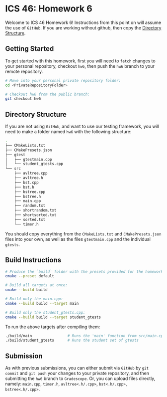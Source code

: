 # ICS 46: Homework 6

Welcome to ICS 46 Homework 6! Instructions from this point on will assume the use of `GitHub`.
If you are working without github, then copy the [Directory Structure](#directory-structure).

## Getting Started

To get started with this homework, first you will need to `fetch` changes to your personal repository,
checkout `hw6`, then push the `hw6` branch to your remote repository.

```bash
# Move into your personal private repository folder:
cd <PrivateRepositoryFolder>

# Checkout hw6 from the public branch:
git checkout hw6
```

## Directory Structure

If you are not using `GitHub`, and want to use our testing framework, you will need to make a folder
named `hw6` with the following structure:

```bash
.
├── CMakeLists.txt
├── CMakePresets.json
├── gtest
│   ├── gtestmain.cpp
│   └── student_gtests.cpp
└── src
    ├── avltree.cpp
    ├── avltree.h
    ├── bst.cpp
    ├── bst.h
    ├── bstree.cpp
    ├── bstree.h
    ├── main.cpp
    ├── random.txt
    ├── shortrandom.txt
    ├── shortsorted.txt
    ├── sorted.txt
    └── timer.h
```

You should copy everything from the `CMakeLists.txt` and `CMakePresets.json` files into your own,
as well as the files `gtestmain.cpp` and the individual `gtests`.

## Build Instructions

```bash
# Produce the `build` folder with the presets provided for the homework:
cmake --preset default

# Build all targets at once:
cmake --build build

# Build only the main.cpp:
cmake --build build --target main

# Build only the student_gtests.cpp:
cmake --build build --target student_gtests
```

To run the above targets after compiling them:

```bash
./build/main                # Runs the 'main' function from src/main.cpp
./build/student_gtests      # Runs the student set of gtests
```

## Submission

As with previous submissions, you can either submit via `GitHub` by `git commit` and `git push`
your changes to your private repository, and then submitting the `hw6` branch to `Gradescope`. Or,
you can upload files directly, namely: `main.cpp`, `timer.h`, `avltree<.h/.cpp>`, `bst<.h/.cpp>`,
`bstree<.h/.cpp>`.
